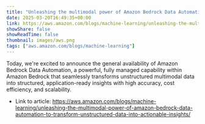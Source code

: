 ```yaml
---
title: "Unleashing the multimodal power of Amazon Bedrock Data Automation to transform unstructured data into actionable insights"
date: 2025-03-20T16:49:35+00:00
link: https://aws.amazon.com/blogs/machine-learning/unleashing-the-multimodal-power-of-amazon-bedrock-data-automation-to-transform-unstructured-data-into-actionable-insights/
showShare: false
showReadTime: false
thumbnail: images/aws.png
tags: ["aws.amazon.com/blogs/machine-learning"]
---
```

Today, we're excited to announce the general availability of Amazon Bedrock Data Automation, a powerful, fully managed capability within Amazon Bedrock that seamlessly transforms unstructured multimodal data into structured, application-ready insights with high accuracy, cost efficiency, and scalability.

- Link to article: https://aws.amazon.com/blogs/machine-learning/unleashing-the-multimodal-power-of-amazon-bedrock-data-automation-to-transform-unstructured-data-into-actionable-insights/